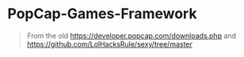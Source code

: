 # PopCap-Games-Framework
> From the old https://developer.popcap.com/downloads.php and https://github.com/LolHacksRule/sexy/tree/master
